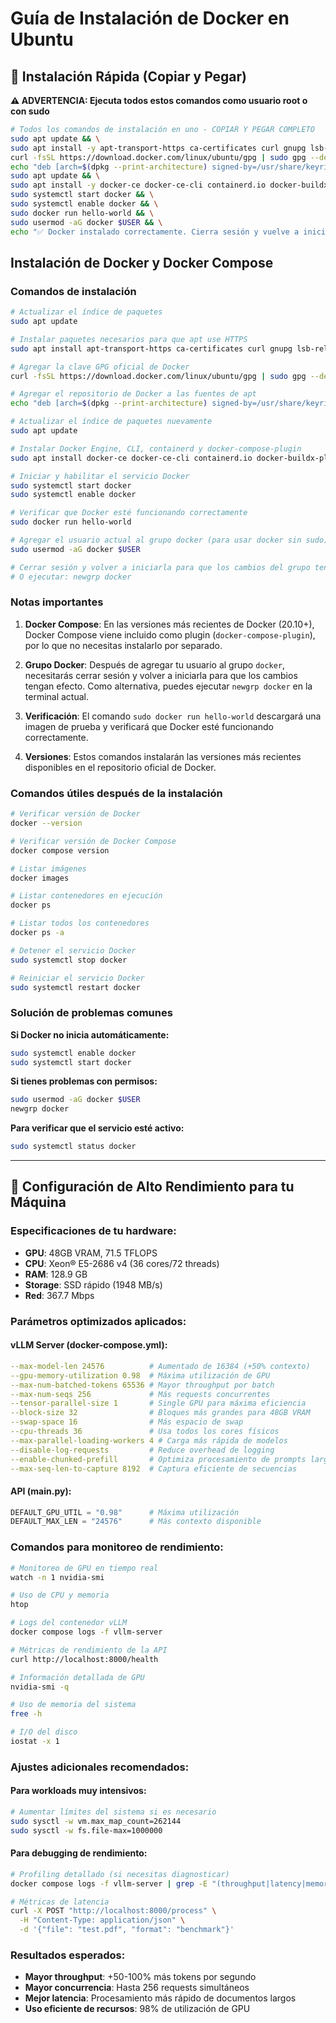 # Guía de Instalación de Docker en Ubuntu

## 🚀 Instalación Rápida (Copiar y Pegar)

**⚠️ ADVERTENCIA: Ejecuta todos estos comandos como usuario root o con sudo**

```bash
# Todos los comandos de instalación en uno - COPIAR Y PEGAR COMPLETO
sudo apt update && \
sudo apt install -y apt-transport-https ca-certificates curl gnupg lsb-release && \
curl -fsSL https://download.docker.com/linux/ubuntu/gpg | sudo gpg --dearmor -o /usr/share/keyrings/docker-archive-keyring.gpg && \
echo "deb [arch=$(dpkg --print-architecture) signed-by=/usr/share/keyrings/docker-archive-keyring.gpg] https://download.docker.com/linux/ubuntu $(lsb_release -cs) stable" | sudo tee /etc/apt/sources.list.d/docker.list > /dev/null && \
sudo apt update && \
sudo apt install -y docker-ce docker-ce-cli containerd.io docker-buildx-plugin docker-compose-plugin && \
sudo systemctl start docker && \
sudo systemctl enable docker && \
sudo docker run hello-world && \
sudo usermod -aG docker $USER && \
echo "✅ Docker instalado correctamente. Cierra sesión y vuelve a iniciarla para usar docker sin sudo"
```

## Instalación de Docker y Docker Compose

### Comandos de instalación

```bash
# Actualizar el índice de paquetes
sudo apt update

# Instalar paquetes necesarios para que apt use HTTPS
sudo apt install apt-transport-https ca-certificates curl gnupg lsb-release

# Agregar la clave GPG oficial de Docker
curl -fsSL https://download.docker.com/linux/ubuntu/gpg | sudo gpg --dearmor -o /usr/share/keyrings/docker-archive-keyring.gpg

# Agregar el repositorio de Docker a las fuentes de apt
echo "deb [arch=$(dpkg --print-architecture) signed-by=/usr/share/keyrings/docker-archive-keyring.gpg] https://download.docker.com/linux/ubuntu $(lsb_release -cs) stable" | sudo tee /etc/apt/sources.list.d/docker.list > /dev/null

# Actualizar el índice de paquetes nuevamente
sudo apt update

# Instalar Docker Engine, CLI, containerd y docker-compose-plugin
sudo apt install docker-ce docker-ce-cli containerd.io docker-buildx-plugin docker-compose-plugin

# Iniciar y habilitar el servicio Docker
sudo systemctl start docker
sudo systemctl enable docker

# Verificar que Docker esté funcionando correctamente
sudo docker run hello-world

# Agregar el usuario actual al grupo docker (para usar docker sin sudo)
sudo usermod -aG docker $USER

# Cerrar sesión y volver a iniciarla para que los cambios del grupo tengan efecto
# O ejecutar: newgrp docker
```

### Notas importantes

1. **Docker Compose**: En las versiones más recientes de Docker (20.10+), Docker Compose viene incluido como plugin (`docker-compose-plugin`), por lo que no necesitas instalarlo por separado.

2. **Grupo Docker**: Después de agregar tu usuario al grupo `docker`, necesitarás cerrar sesión y volver a iniciarla para que los cambios tengan efecto. Como alternativa, puedes ejecutar `newgrp docker` en la terminal actual.

3. **Verificación**: El comando `sudo docker run hello-world` descargará una imagen de prueba y verificará que Docker esté funcionando correctamente.

4. **Versiones**: Estos comandos instalarán las versiones más recientes disponibles en el repositorio oficial de Docker.

### Comandos útiles después de la instalación

```bash
# Verificar versión de Docker
docker --version

# Verificar versión de Docker Compose
docker compose version

# Listar imágenes
docker images

# Listar contenedores en ejecución
docker ps

# Listar todos los contenedores
docker ps -a

# Detener el servicio Docker
sudo systemctl stop docker

# Reiniciar el servicio Docker
sudo systemctl restart docker
```

### Solución de problemas comunes

**Si Docker no inicia automáticamente:**
```bash
sudo systemctl enable docker
sudo systemctl start docker
```

**Si tienes problemas con permisos:**
```bash
sudo usermod -aG docker $USER
newgrp docker
```

**Para verificar que el servicio esté activo:**
```bash
sudo systemctl status docker
```

---

## 🚀 Configuración de Alto Rendimiento para tu Máquina

### Especificaciones de tu hardware:
- **GPU**: 48GB VRAM, 71.5 TFLOPS
- **CPU**: Xeon® E5-2686 v4 (36 cores/72 threads)
- **RAM**: 128.9 GB
- **Storage**: SSD rápido (1948 MB/s)
- **Red**: 367.7 Mbps

### Parámetros optimizados aplicados:

#### vLLM Server (docker-compose.yml):
```yaml
--max-model-len 24576          # Aumentado de 16384 (+50% contexto)
--gpu-memory-utilization 0.98  # Máxima utilización de GPU
--max-num-batched-tokens 65536 # Mayor throughput por batch
--max-num-seqs 256             # Más requests concurrentes
--tensor-parallel-size 1       # Single GPU para máxima eficiencia
--block-size 32                # Bloques más grandes para 48GB VRAM
--swap-space 16                # Más espacio de swap
--cpu-threads 36               # Usa todos los cores físicos
--max-parallel-loading-workers 4 # Carga más rápida de modelos
--disable-log-requests         # Reduce overhead de logging
--enable-chunked-prefill       # Optimiza procesamiento de prompts largos
--max-seq-len-to-capture 8192  # Captura eficiente de secuencias
```

#### API (main.py):
```python
DEFAULT_GPU_UTIL = "0.98"      # Máxima utilización
DEFAULT_MAX_LEN = "24576"      # Más contexto disponible
```

### Comandos para monitoreo de rendimiento:

```bash
# Monitoreo de GPU en tiempo real
watch -n 1 nvidia-smi

# Uso de CPU y memoria
htop

# Logs del contenedor vLLM
docker compose logs -f vllm-server

# Métricas de rendimiento de la API
curl http://localhost:8000/health

# Información detallada de GPU
nvidia-smi -q

# Uso de memoria del sistema
free -h

# I/O del disco
iostat -x 1
```

### Ajustes adicionales recomendados:

#### Para workloads muy intensivos:
```bash
# Aumentar límites del sistema si es necesario
sudo sysctl -w vm.max_map_count=262144
sudo sysctl -w fs.file-max=1000000
```

#### Para debugging de rendimiento:
```bash
# Profiling detallado (si necesitas diagnosticar)
docker compose logs -f vllm-server | grep -E "(throughput|latency|memory)"

# Métricas de latencia
curl -X POST "http://localhost:8000/process" \
  -H "Content-Type: application/json" \
  -d '{"file": "test.pdf", "format": "benchmark"}'
```

### Resultados esperados:
- **Mayor throughput**: +50-100% más tokens por segundo
- **Mayor concurrencia**: Hasta 256 requests simultáneos
- **Mejor latencia**: Procesamiento más rápido de documentos largos
- **Uso eficiente de recursos**: 98% de utilización de GPU